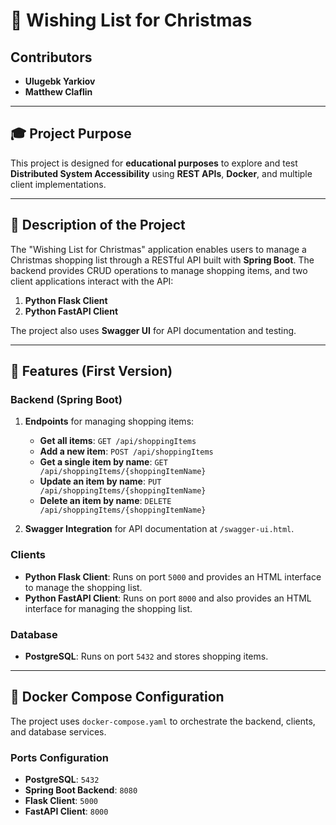 # 🎄 Wishing List for Christmas

## Contributors
- **Ulugebk Yarkiov**  
- **Matthew Claflin**

---

## 🎓 Project Purpose  
This project is designed for **educational purposes** to explore and test **Distributed System Accessibility** using **REST APIs**, **Docker**, and multiple client implementations.

---

## 📄 Description of the Project  
The "Wishing List for Christmas" application enables users to manage a Christmas shopping list through a RESTful API built with **Spring Boot**. The backend provides CRUD operations to manage shopping items, and two client applications interact with the API:

1. **Python Flask Client**  
2. **Python FastAPI Client**  

The project also uses **Swagger UI** for API documentation and testing.

---

## 🚀 Features (First Version)

### Backend (Spring Boot)  
1. **Endpoints** for managing shopping items:
   - **Get all items**: `GET /api/shoppingItems`  
   - **Add a new item**: `POST /api/shoppingItems`  
   - **Get a single item by name**: `GET /api/shoppingItems/{shoppingItemName}`  
   - **Update an item by name**: `PUT /api/shoppingItems/{shoppingItemName}`  
   - **Delete an item by name**: `DELETE /api/shoppingItems/{shoppingItemName}`  

2. **Swagger Integration** for API documentation at `/swagger-ui.html`.

### Clients  
- **Python Flask Client**: Runs on port `5000` and provides an HTML interface to manage the shopping list.  
- **Python FastAPI Client**: Runs on port `8000` and also provides an HTML interface for managing the shopping list.  

### Database  
- **PostgreSQL**: Runs on port `5432` and stores shopping items.

---

## 🐳 Docker Compose Configuration

The project uses `docker-compose.yaml` to orchestrate the backend, clients, and database services.

### **Ports Configuration**
- **PostgreSQL**: `5432`  
- **Spring Boot Backend**: `8080`  
- **Flask Client**: `5000`  
- **FastAPI Client**: `8000`